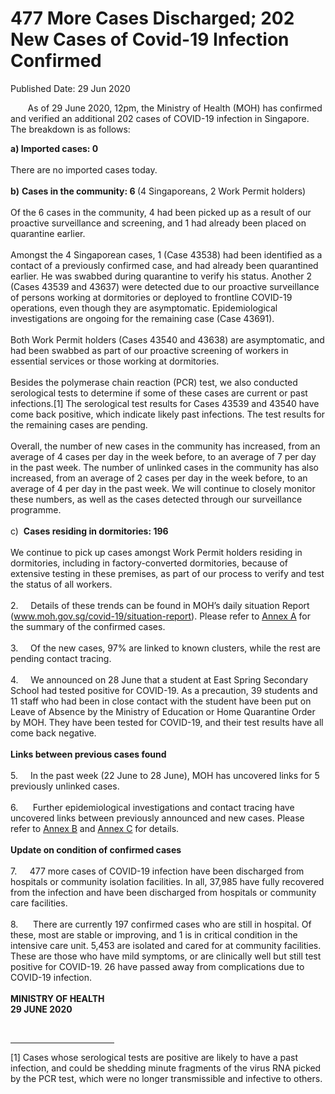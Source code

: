 <html>
    <meta http-equiv="Content-Type" content="text/html; charset=utf-8"/>
    <meta charset="utf-8"/>
    <title>477 More Cases Discharged; 202 New Cases of Covid-19 Infection Confirmed</title>
    <body><h1>477 More Cases Discharged; 202 New Cases of Covid-19 Infection Confirmed</h1>
    <p>Published Date: 29 Jun 2020</p> <p>&nbsp; &nbsp; &nbsp; &nbsp;As of 29 June 2020, 12pm, the Ministry of Health (MOH) has confirmed and verified an additional 202 cases of COVID-19 infection in Singapore. The breakdown is as follows: </p> <p><strong>a) Imported cases: 0&nbsp;<br><br></strong>There are no imported cases today.&nbsp;<br><br><strong>b)</strong>&nbsp;<strong>Cases in the community: 6 </strong>(4 Singaporeans, 2 Work Permit holders) <br><br>Of the 6 cases in the community, 4 had been picked up as a result of our proactive surveillance and screening, and 1 had already been placed on quarantine earlier. <br><br>Amongst the 4 Singaporean cases, 1 (Case 43538) had been identified as a contact of a previously confirmed case, and had already been quarantined earlier. He was swabbed during quarantine to verify his status. Another 2 (Cases 43539 and 43637) were detected due to our proactive surveillance of persons working at dormitories or deployed to frontline COVID-19 operations, even though they are asymptomatic. Epidemiological investigations are ongoing for the remaining case (Case 43691). <br><br>Both Work Permit holders (Cases 43540 and 43638) are asymptomatic, and had been swabbed as part of our proactive screening of workers in essential services or those working at dormitories. <br><br>Besides the polymerase chain reaction (PCR) test, we also conducted serological tests to determine if some of these cases are current or past infections.[1]&nbsp;The serological test results for Cases 43539 and 43540 have come back positive, which indicate likely past infections. The test results for the remaining cases are pending. <br><br>Overall, the number of new cases in the community has increased, from an average of 4 cases per day in the week before, to an average of 7 per day in the past week. The number of unlinked cases in the community has also increased, from an average of 2 cases per day in the week before, to an average of 4 per day in the past week.&nbsp;We will continue to closely monitor these numbers, as well as the cases detected through our surveillance programme.&nbsp;<br><br>c)&nbsp;&nbsp;<strong>Cases residing in dormitories: 196&nbsp;<br><br></strong>We continue to pick up cases amongst Work Permit holders residing in dormitories, including in factory-converted dormitories, because of extensive testing in these premises, as part of our process to verify and test the status of all workers. <br><br>2.&nbsp; &nbsp; &nbsp;Details of these trends can be found in MOH’s daily situation Report (<a href="http://www.moh.gov.sg/covid-19/situation-report">www.moh.gov.sg/covid-19/situation-report</a>). Please refer to <u><a href="/docs/librariesprovider5/default-document-library/annex-acbf7e8b580584f2592f132dc617edfab.pdf?sfvrsn=11376997_0" title="Annex A">Annex A</a></u> for the summary of the confirmed cases. <br><br>3.&nbsp; &nbsp; &nbsp;Of the new cases, 97% are linked to known clusters, while the rest are pending contact tracing.<br><br>4.&nbsp; &nbsp; &nbsp;We announced on 28 June that a student at East Spring Secondary School had tested positive for COVID-19. As a precaution, 39 students and 11 staff who had been in close contact with the student have been put on Leave of Absence by the Ministry of Education or Home Quarantine Order by MOH. They have been tested for COVID-19, and their test results have all come back negative.&nbsp;<br><br><strong>Links between previous cases found&nbsp;<br><br></strong>5.<strong>&nbsp; &nbsp; &nbsp;&nbsp;</strong>In the past week (22 June to 28 June), MOH has uncovered links for 5 previously unlinked cases. <br><br>6.&nbsp; &nbsp; &nbsp; Further epidemiological investigations and contact tracing have uncovered links between previously announced and new cases. Please refer to <u><a href="/docs/librariesprovider5/default-document-library/annex-be69150c503ff4f7784a00d63c2de492b.pdf?sfvrsn=db320c9a_0" title="Annex B">Annex B</a></u> and <u><a href="/docs/librariesprovider5/default-document-library/annex-c45e7b89292db436b91d484972ec720bd.pdf?sfvrsn=be4cfdc7_0" title="Annex C">Annex C</a></u> for details.&nbsp;<br><br><strong>Update on condition of confirmed cases&nbsp;<br><br></strong>7.&nbsp;<strong> &nbsp; &nbsp;&nbsp;</strong>477 more cases of COVID-19 infection have been discharged from hospitals or community isolation facilities. In all, 37,985 have fully recovered from the infection and have been discharged from hospitals or community care facilities. <br><br>8.&nbsp; &nbsp; &nbsp; There are currently 197 confirmed cases who are still in hospital. Of these, most are stable or improving, and 1 is in critical condition in the intensive care unit. 5,453 are isolated and cared for at community facilities. These are those who have mild symptoms, or are clinically well but still test positive for COVID-19. 26 have passed away from complications due to COVID-19 infection.&nbsp;<br><br><strong>MINISTRY OF HEALTH<br></strong><strong>29 JUNE 2020</strong></p> <div><br clear="all"> <hr align="left" size="1" width="33%"> <div id="ftn1"> <p>[1] Cases whose serological tests are positive are likely to have a past infection, and could be shedding minute fragments of the virus RNA picked by the PCR test, which were no longer transmissible and infective to others.</p> </div> </div></body>
</html>